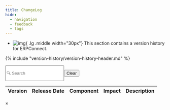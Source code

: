 ```yaml
---
title: ChangeLog
hide:
  - navigation
  - feedback
  - tags
---
```



<div class="grid cards" markdown>

-   ![img](site:assets/images/logos/theo-thumbs.png){ .lg .middle width="30px"} This section contains a version history for ERPConnect.

</div>

{% include "version-history/version-history-header.md" %}

<div style="display:flex">
  <input class="input-search"
    id="search"
    type="text"
    placeholder="🔍 Search "
    _="on keyup
      if the event's key is 'Escape'
        set my value to ''
        trigger keyup
      else
        show <tr/> in next <tbody/> when its textContent.toLowerCase() contains my value.toLowerCase()" />

  <button class="btn-clear md-button md-button--primary"
    _="on click set #search.value to '' then trigger keyup on #search">Clear</button>
</div>

<table id="catalogTable">
  <thead>
    <tr>
      <th>Version</th>
      <th>Release Date</th>
      <th>Component</th>
      <th>Impact</th>
      <th>Description</th>
    </tr>
  </thead>
  <tbody id="catalogBody">
    <!-- Table body will be populated dynamically -->
  </tbody>
</table>

<!-- Modal HTML -->
<div id="modal" class="modal">
  <div class="modal-content">
    <span class="close">&times;</span>
    <div id="modalBody"></div>
  </div>
</div>

<script>
  // Function to fetch data from catalog.json
  const fetchData = async () => {
    try {
      const response = await fetch('../version-history-new/ERPConnect/catalog.json');
      const data = await response.json();
      return data;
    } catch (error) {
      console.error('Error fetching catalog data:', error);
      return [];
    }
  };

  // Function to render a row in the table
  const renderRow = (item) => {
    const rows = item.Changes.map(change => {
      const row = document.createElement('tr');

      row.innerHTML = `
        <td>${item.Version}</td>
        <td>${item.LegacyReleaseDate.split(' ')[0]}</td>
        <td>${change.Component}</td>
        <td>
        ${item.IsBreaking ? '<span class="is-breaking">Breaking</span>': ''}
        ${item.IsCritical ? '<span class="is-critical">Critical</span>': ''}
        </td>
        <td>${change.Message} ${change.ReleaseNote ? ` <button class="show-more" data-release-note="${encodeURIComponent(change.ReleaseNote)}" style="cursor: pointer; color: #ED1A33;">(Open Release note)</button>` : ''}</td>
      `;
      return row;
    });
    return rows;
  };

  // Populate the table with data
  const populateTable = async () => {
    const data = await fetchData();
    const tableBody = document.getElementById('catalogBody');
    data.forEach(item => {
      const rows = renderRow(item);
      rows.forEach(row => tableBody.appendChild(row));
    });
    addEventListeners(); // Add event listeners after the table is populated
  };

  const isMarkdown = (content) => {
    const markdownSyntax = ['*', '_', '**', '__', '[', ']', '`', '#', '##', '###', '####', '#####', '######'];
    return markdownSyntax.some((syntax) => content.includes(syntax));
  };

  const parseMarkdown = (markdownText) => {
    if (!isMarkdown(markdownText)) {
      return `<p>${markdownText}</p>`;
    }

    let htmlText = markdownText
      .replace(/^#\s+(.*)$/gm, '<h1>$1</h1>')
      .replace(/^##\s+(.*)$/gm, '<h2>$1</h2>')
      .replace(/^###\s+(.*)$/gm, '<h3>$1</h3>')
      .replace(/^####\s+(.*)$/gm, '<h4>$1</h4>')
      .replace(/^#####\s+(.*)$/gm, '<h5>$1</h5>')
      .replace(/^######\s+(.*)$/gm, '<h6>$1</h6>')
      .replace(/\*\*\*(.*?)\*\*\*/g, '<strong><em>$1</em></strong>')
      .replace(/\*\*(.*?)\*\*/g, '<strong>$1</strong>')
      .replace(/\*(.*?)\*/g, '<em>$1</em>')
      .replace(/^\*\s+(.*)$/gm, '<li>$1</li>')
      .replace(/^(\d+)\.\s+(.*)$/gm, '<li>$2</li>')
      .replace(/<\/li>\s+<li>/g, '</li><li>')
      .replace(/^\>(.*)$/gm, '<blockquote>$1</blockquote>')
      .replace(/^\s*\*\s*\*\s*\*.*$/gm, '<hr>')
      .replace(/^ReleaseNote:\s*"([^"]+)"$/gm, '<div class="release-note">$1</div>')
      .replace(/^(?!<h[1-6]>)(?!<div class="release-note">)(.*)$/gm, '<p>$1</p>')
      .replace(/`([^`]+)`/g, '<code class="highlight">$1</code>')
      .replace(/\[([^\]]+)\]\(([^)]+)\)/g, '<a href="$2" target="_blank">$1</a>');

    return htmlText;
  }

  // Add event listeners for filtering and "Show More" buttons
  const addEventListeners = () => {
    const filterInput = document.getElementById('search');
    if (filterInput) {
      filterInput.addEventListener('input', () => {
        const newFilterValue = filterInput.value.toLowerCase();
        filterRows(newFilterValue);
        updateURLParams(newFilterValue);
      });
    }

    const clearButton = document.querySelector('.btn-clear');
    if (clearButton) {
      clearButton.addEventListener('click', () => {
        filterInput.value = ''; 
        filterRows('');
        updateURLParams('');
      });
    }

    const catalogTable = document.getElementById('catalogTable');
    if (catalogTable) {
      catalogTable.addEventListener('click', event => {
        if (event.target.tagName.toLowerCase() === 'button' && event.target.classList.contains('show-more')) {
          const releaseNote = decodeURIComponent(event.target.getAttribute('data-release-note'));
          if (releaseNote) {
            const modal = document.getElementById('modal');
            const modalBody = document.getElementById('modalBody');
            modalBody.innerHTML = parseMarkdown(releaseNote);
            modal.style.display = 'block';
          }
        }
      });
    }

    const modal = document.getElementById('modal');
    const closeModal = document.querySelector('.close');
    if (closeModal) {
      closeModal.addEventListener('click', () => {
        modal.style.display = 'none';
      });
    }

    window.addEventListener('click', event => {
      if (event.target === modal) {
        modal.style.display = 'none';
      }
    });
  };

  const updateURLParams = (filterValue) => {
    const urlSearchParams = new URLSearchParams(window.location.search);
    if (filterValue) {
      urlSearchParams.set('filter', filterValue);
    } else {
      urlSearchParams.delete('filter');
    }
    const newUrl = `${window.location.pathname}?${urlSearchParams.toString()}`;
    window.history.pushState({}, '', newUrl);
  };

  const filterRows = (filterValue) => {
    const comparisonOperator = filterValue.charAt(0);
    const versionNumber = filterValue.slice(1).trim();

    document.querySelectorAll('#catalogBody tr').forEach(row => {
      const versionCell = row.querySelector('td:first-child');
      const version = versionCell.textContent.trim();

      let displayRow = false;
      if (comparisonOperator === '>') {
        displayRow = compareVersions(version, versionNumber) > 0;
      } else if (comparisonOperator === '<') {
        displayRow = compareVersions(version, versionNumber) < 0;
      } else {
        displayRow = version.includes(versionNumber);
      }

      row.style.display = displayRow ? '' : 'none';
    });
  };

  const compareVersions = (version1, version2) => {
    const parts1 = version1.split('.').map(part => parseInt(part));
    const parts2 = version2.split('.').map(part => parseInt(part));

    for (let i = 0; i < Math.min(parts1.length, parts2.length); i++) {
      if (parts1[i] !== parts2[i]) {
        return parts1[i] - parts2[i];
      }
    }

    return parts1.length - parts2.length;
  };

  // Read the search parameter from the URL and apply the filter
  window.addEventListener('load', () => {
    const urlSearchParams = new URLSearchParams(window.location.search);
    const filterValue = urlSearchParams.get('filter');
    const filterInput = document.getElementById('search');
    if (filterInput && filterValue) {
      filterInput.value = filterValue;
      filterRows(filterValue);
    }
  });

  populateTable();
</script>

<!-- --8<-- "version-history/ERPConnect.md" -->

<!---
Tabs:

=== "Xtract Universal"

    --8<-- "version-history/XtractUniversal.md"

=== "Theobald Extractors"

    --8<-- "version-history/TheobaldExtractors.md"
	
-->
